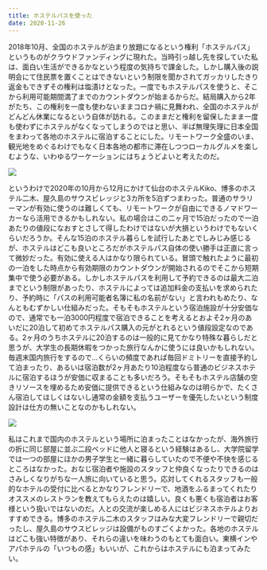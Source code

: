 ```yaml
---
title: ホステルパスを使った
date: 2020-11-26
---
```


2018年10月、全国のホステルが泊まり放題になるという権利「ホステルパス」というものがクラウドファンディングに現れた。当時引っ越し先を探していた私は、面白い生活ができるかなという程度の気持ちで課金した。しかし購入後の説明会にて住民票を置くことはできないという制限を聞かされてガッカリしたきり返金もできずその権利は塩漬けとなった。一度でもホステルパスを使うと、そこから利用可能期間満了までのカウントダウンが始まるからだ。結局購入から2年がたち、この権利を一度も使わないままコロナ禍に見舞われ、全国のホステルがどんどん休業になるという自体が訪れる。このままだと権利を留保したまま一度も使わずにホステルがなくなってしまうのではと思い、半ば無理矢理に日本全国をまわって各地のホステルに宿泊することにした。リモートワーク全盛のいま、観光地をめぐるわけでもなく日本各地の都市に滞在しつつローカルグルメを楽しむような、いわゆるワーケーションにはちょうどよいと考えたのだ。

![](https://photos.smugmug.com/photos/i-mRRBHTq/0/7cd9a5e2/X5/i-mRRBHTq-X5.jpg)

というわけで2020年の10月から12月にかけて仙台のホステルKiko、博多のホステル二木、屋久島のサウスビレッジと3カ所を5泊ずつまわった。普通のサラリーマンが有効に使うのは難しくても、リモートワークが自由にできるノマドワーカーなら活用できるかもしれない。私の場合はこの二ヶ月で15泊だったので一泊あたりの値段になおすとさして得したわけではないが大損というわけでもないくらいだろうか。そんな15泊のホステル暮らしを試行したあとでしみじみ感じるが、ホステルはどこも良いところだがホステルパス自体の使い勝手は正直に言って微妙だった。有効に使える人はかなり限られている。冒頭で触れたように最初の一泊をした時点から有効期限のカウントダウンが開始されるのでそこから短期集中で使う必要がある。しかしホステルパスを利用して予約できるのは最大二泊までという制限があったり、ホステルによっては追加料金の支払いを求められたり、予約時に「パスの利用可能者名簿に私の名前がない」と言われもめたり、なんともむずかしい仕組みだった。そもそもホステルという宿泊施設が十分安価なので、通常でも一泊3000円程度で宿泊できることを考えるとおよそ2ヶ月のあいだに20泊して初めてホステルパス購入の元がとれるという値段設定なのである。2ヶ月のうちホステルに20泊するのは一般的に見てかなり特殊な暮らしだと思うが、大学生の長期休暇をつかった旅行なんかに使うには良いかもしれない。毎週末国内旅行をするので…くらいの頻度であれば毎回ドミトリーを直接予約して泊まったり、あるいは宿泊数が2ヶ月あたり10泊程度なら普通のビジネスホテルに宿泊するほうが安価に収まることも多いだろう。そもそもホステル店舗の空きリソースを埋めるため安価に提供できるという仕組みなのは明らかで、たくさん宿泊してほしくはないし通常の金額を支払うユーザーを優先したいという制度設計は仕方の無いことなのかもしれない。

![](https://photos.smugmug.com/photos/i-QqzRCsN/0/fd2a7fb6/X5/i-QqzRCsN-X5.jpg)

私はこれまで国内のホステルという場所に泊まったことはなかったが、海外旅行の折に同じ部屋に並ぶ二段ベッドに他人と寝るという経験はあるし、大学院留学では一つの部屋にほかの男子学生と一緒に暮らしていたので不便や不快を感じるところはなかった。おなじ宿泊者や施設のスタッフと仲良くなったりできるのはさみしくなりがちな一人旅に向いていると思う。応対してくれるスタッフも一般的なホテルの受付に比べるとかなりフレンドリーで、地酒をふるまってくれたりオススメのレストランを教えてもらえたのは嬉しい。良くも悪くも宿泊者はお客様という扱いではないのだ。人との交流が楽しめる人にはビジネスホテルよりおすすめできる。博多のホステル二木のスタッフはみな大変フレンドリーで親切だったし、屋久島のサウスビレッジは設備がものすごくよかった。各地のホステルはどこも強い特徴があり、それらの違いを味わうのもとても面白い。東横インやアパホテルの「いつもの感」もいいが、これからはホステルにも泊まってみたい。
